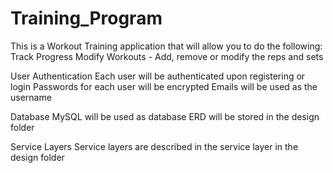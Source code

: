 # Training_Program
This is a Workout Training application that will allow you to do the following:
  Track Progress
  Modify Workouts - Add, remove or modify the reps and sets
  
User Authentication
  Each user will be authenticated upon registering or login
  Passwords for each user will be encrypted
  Emails will be used as the username
  
Database
  MySQL will be used as database
  ERD will be stored in the design folder
  
Service Layers
  Service layers are described in the service layer in the design folder
  
